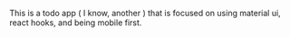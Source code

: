 This is a todo app ( I know, another ) that is focused on using material ui, react hooks, and being mobile first.